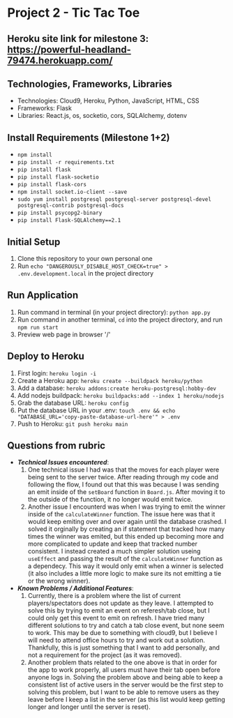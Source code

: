 # Project 2 - Tic Tac Toe

## Heroku site link for milestone 3: https://powerful-headland-79474.herokuapp.com/

## Technologies, Frameworks, Libraries
* Technologies: Cloud9, Heroku, Python, JavaScript, HTML, CSS
* Frameworks: Flask
* Libraries: React.js, os, socketio, cors, SQLAlchemy, dotenv

## Install Requirements (Milestone 1+2)
* `npm install`
* `pip install -r requirements.txt`
* `pip install flask`
* `pip install flask-socketio`
* `pip install flask-cors`
* `npm install socket.io-client --save`
* `sudo yum install postgresql postgresql-server postgresql-devel postgresql-contrib postgresql-docs`
* `pip install psycopg2-binary`
* `pip install Flask-SQLAlchemy==2.1`

## Initial Setup
1. Clone this repository to your own personal one
2. Run `echo "DANGEROUSLY_DISABLE_HOST_CHECK=true" > .env.development.local` in the project directory

## Run Application
1. Run command in terminal (in your project directory): `python app.py`
2. Run command in another terminal, `cd` into the project directory, and run `npm run start`
3. Preview web page in browser '/'

## Deploy to Heroku
1. First login: `heroku login -i`
2. Create a Heroku app: `heroku create --buildpack heroku/python`
3. Add a database: `heroku addons:create heroku-postgresql:hobby-dev`
4. Add nodejs buildpack: `heroku buildpacks:add --index 1 heroku/nodejs`
5. Grab the database URL: `heroku config`
6. Put the database URL in your .env: `touch .env && echo "DATABASE_URL='copy-paste-database-url-here'" > .env`
7. Push to Heroku: `git push heroku main`

## Questions from rubric
* **_Technical Issues encountered_**: 
   1. One technical issue I had was that the moves for each player were being sent to the server twice. After reading through my code and following the flow, I found out that this was because I was sending an emit inside of the `setBoard` function in `Board.js`. After moving it to the outside of the function, it no longer would emit twice.
   2. Another issue I encounterd was when I was trying to emit the winner inside of the `calculateWinner` function. The issue here was that it would keep emiting over and over again until the database crashed. I solved it orginally by creating an if statement that tracked how many times the winner was emited, but this ended up becoming more and more complicated to update and keep that tracked number consistent. I instead created a much simpler solution useing `useEffect` and passing the result of the `calculateWinner` function as a dependecy. This way it would only emit when a winner is selected (it also includes a little more logic to make sure its not emitting a tie or the wrong winner).
* **_Known Problems / Additional Features_**:
   1. Currently, there is a problem where the list of current players/spectators does not update as they leave. I attempted to solve this by trying to emit an event on referesh/tab close, but I could only get this event to emit on refresh. I have tried many different solutions to try and catch a tab close event, but none seem to work. This may be due to something with cloud9, but I believe I will need to attend office hours to try and work out a solution. Thankfully, this is just something that I want to add personally, and not a requirement for the project (as it was removed).
   2. Another problem thats related to the one above is that in order for the app to work properly, all users must have their tab open before anyone logs in. Solving the problem above and being able to keep a consistent list of active users in the server would be the first step to solving this problem, but I want to be able to remove users as they leave before I keep a list in the server (as this list would keep getting longer and longer until the server is reset).